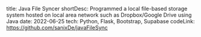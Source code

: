 title: Java File Syncer
shortDesc: Programmed a local file-based storage system hosted on local area network such as Dropbox/Google Drive using Java
date: 2022-06-25
tech: Python, Flask, Bootstrap, Supabase
codeLink: https://github.com/sanixDe/javaFileSync
